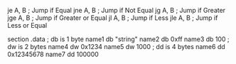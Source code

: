 je	A, B ; Jump if Equal
jne	A, B ; Jump if Not Equal
jg	A, B ; Jump if Greater
jge	A, B ; Jump if Greater or Equal
jl	A, B ; Jump if Less
jle	A, B ; Jump if Less or Equal

section .data
; db is 1 byte
name1 db "string"
name2 db 0xff
name3 db 100
; dw is 2 bytes
name4 dw 0x1234
name5 dw 1000
; dd is 4 bytes
name6 dd 0x12345678
name7 dd 100000

